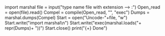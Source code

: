 import marshal
file = input("type name file with extension -->  :")
Open_read = open(file).read()
Compel = compile(Open_read, "", "exec")
Dumps = marshal.dumps(Compel)
Start = open("Uncode-"+file, "w")
Start.write("import marshal\n")
Start.write("exec(marshal.loads("+ repr(Dumps)+ "))")
Start.close()
print("{+} Done")
